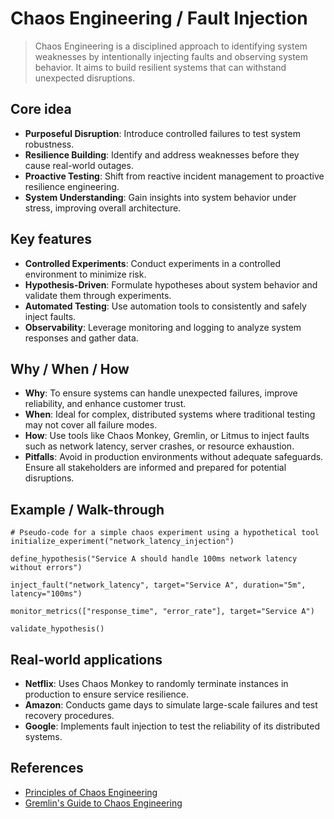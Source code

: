 # Chaos Engineering / Fault Injection

> Chaos Engineering is a disciplined approach to identifying system weaknesses by intentionally injecting faults and observing system behavior. It aims to build resilient systems that can withstand unexpected disruptions.

## Core idea
- **Purposeful Disruption**: Introduce controlled failures to test system robustness.
- **Resilience Building**: Identify and address weaknesses before they cause real-world outages.
- **Proactive Testing**: Shift from reactive incident management to proactive resilience engineering.
- **System Understanding**: Gain insights into system behavior under stress, improving overall architecture.

## Key features
- **Controlled Experiments**: Conduct experiments in a controlled environment to minimize risk.
- **Hypothesis-Driven**: Formulate hypotheses about system behavior and validate them through experiments.
- **Automated Testing**: Use automation tools to consistently and safely inject faults.
- **Observability**: Leverage monitoring and logging to analyze system responses and gather data.

## Why / When / How
- **Why**: To ensure systems can handle unexpected failures, improve reliability, and enhance customer trust.
- **When**: Ideal for complex, distributed systems where traditional testing may not cover all failure modes.
- **How**: Use tools like Chaos Monkey, Gremlin, or Litmus to inject faults such as network latency, server crashes, or resource exhaustion.
- **Pitfalls**: Avoid in production environments without adequate safeguards. Ensure all stakeholders are informed and prepared for potential disruptions.

## Example / Walk-through
```pseudo
# Pseudo-code for a simple chaos experiment using a hypothetical tool
initialize_experiment("network_latency_injection")

define_hypothesis("Service A should handle 100ms network latency without errors")

inject_fault("network_latency", target="Service A", duration="5m", latency="100ms")

monitor_metrics(["response_time", "error_rate"], target="Service A")

validate_hypothesis()
```

## Real-world applications
- **Netflix**: Uses Chaos Monkey to randomly terminate instances in production to ensure service resilience.
- **Amazon**: Conducts game days to simulate large-scale failures and test recovery procedures.
- **Google**: Implements fault injection to test the reliability of its distributed systems.

## References
- [Principles of Chaos Engineering](https://principlesofchaos.org/)
- [Gremlin's Guide to Chaos Engineering](https://www.gremlin.com/chaos-engineering/)